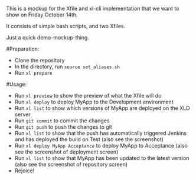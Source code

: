 This is a mockup for the Xfile and xl-cli implementation that we want to show on Friday October 14th.

It consists of simple bash scripts, and two Xfiles.

Just a quick demo-mockup-thing.

#Preparation:
- Clone the repository
- In the directory, run `source set_aliases.sh`
- Run `xl prepare`

#Usage:
- Run `xl preview` to show the preview of what the Xfile will do
- Run `xl deploy` to deploy MyApp to the Development environment
- Run `xl list` to show which versions of MyApp are deployed on the XLD server
- Run `git commit` to commit the changes
- Run `git push` to push the changes to git
- Run `xl list` to show that the push has automatically triggered Jenkins and has deployed the build on Test (also see the screenshot)
- Run `xl deploy MyApp Acceptance` to deploy MyApp to Acceptance (also see the screenshot of deployment screen)
- Run `xl list` to show that MyApp has been updated to the latest version (also see the screenshot of repository screen)
- Rejoice!
